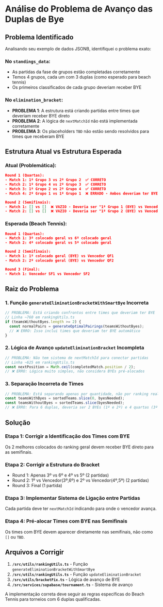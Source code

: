# Análise do Problema de Avanço das Duplas de Bye

## Problema Identificado

Analisando seu exemplo de dados JSONB, identifiquei o problema exato:

### No `standings_data`:
- As partidas da fase de grupos estão completadas corretamente
- Temos 4 grupos, cada um com 3 duplas (como esperado para beach tennis)
- Os primeiros classificados de cada grupo deveriam receber BYE

### No `elimination_bracket`:
- **PROBLEMA 1**: A estrutura está criando partidas entre times que deveriam receber BYE direto
- **PROBLEMA 2**: A lógica de `nextMatchId` não está implementada corretamente
- **PROBLEMA 3**: Os placeholders `TBD` não estão sendo resolvidos para times que receberam BYE

## Estrutura Atual vs Estrutura Esperada

### Atual (Problemática):
```json
Round 1 (Quartas):
- Match 1: 1º Grupo 3 vs 2º Grupo 2  ✅ CORRETO
- Match 2: 1º Grupo 4 vs 2º Grupo 3  ✅ CORRETO  
- Match 3: 1º Grupo 2 vs 2º Grupo 4  ✅ CORRETO
- Match 4: 2º Grupo 1 vs 1º Grupo 1  ❌ ERRADO - Ambos deveriam ter BYE

Round 2 (Semifinais):
- Match 1: [] vs []  ❌ VAZIO - Deveria ser "1º Grupo 1 (BYE) vs Vencedor QF1"
- Match 2: [] vs []  ❌ VAZIO - Deveria ser "1º Grupo 2 (BYE) vs Vencedor QF2" 
```

### Esperada (Beach Tennis):
```json
Round 1 (Quartas):
- Match 1: 3º colocado geral vs 6º colocado geral
- Match 2: 4º colocado geral vs 5º colocado geral

Round 2 (Semifinais):  
- Match 1: 1º colocado geral (BYE) vs Vencedor QF1
- Match 2: 2º colocado geral (BYE) vs Vencedor QF2

Round 3 (Final):
- Match 1: Vencedor SF1 vs Vencedor SF2
```

## Raiz do Problema

### 1. **Função `generateEliminationBracketWithSmartBye` Incorreta**
```typescript
// PROBLEMA: Está criando confrontos entre times que deveriam ter BYE
// Linha ~760 em rankingUtils.ts
if (teamsWithoutByes.length >= 2) {
  const normalPairs = generateOptimalPairings(teamsWithoutByes);
  // ❌ ERRO: Isso inclui times que deveriam ter BYE automático
}
```

### 2. **Lógica de Avanço `updateEliminationBracket` Incompleta**
```typescript
// PROBLEMA: Não tem sistema de nextMatchId para conectar partidas
// Linha ~625 em rankingUtils.ts
const nextPosition = Math.ceil(completedMatch.position / 2);
// ❌ ERRO: Lógica muito simples, não considera BYEs pré-alocados
```

### 3. **Separação Incorreta de Times**
```typescript
// PROBLEMA: Está separando apenas por quantidade, não por ranking real
const teamsWithByes = sortedTeams.slice(0, byesNeeded);
const teamsWithoutByes = sortedTeams.slice(byesNeeded);
// ❌ ERRO: Para 6 duplas, deveria ser 2 BYEs (1º e 2º) e 4 quartas (3º ao 6º)
```

## Solução

### Etapa 1: Corrigir a Identificação dos Times com BYE
Os 2 melhores colocados do ranking geral devem receber BYE direto para as semifinais.

### Etapa 2: Corrigir a Estrutura do Bracket  
- Round 1: Apenas 3º vs 6º e 4º vs 5º (2 partidas)
- Round 2: 1º vs Vencedor(3º,6º) e 2º vs Vencedor(4º,5º) (2 partidas)
- Round 3: Final (1 partida)

### Etapa 3: Implementar Sistema de Ligação entre Partidas
Cada partida deve ter `nextMatchId` indicando para onde o vencedor avança.

### Etapa 4: Pré-alocar Times com BYE nas Semifinais
Os times com BYE devem aparecer diretamente nas semifinais, não como `[]` ou `TBD`.

## Arquivos a Corrigir

1. **`/src/utils/rankingUtils.ts`** - Função `generateEliminationBracketWithSmartBye`
2. **`/src/utils/rankingUtils.ts`** - Função `updateEliminationBracket`  
3. **`/src/utils/bracketFix.ts`** - Lógica de avanço de BYE
4. **`/src/services/supabase/tournament.ts`** - Sistema de avanço

A implementação correta deve seguir as regras específicas do Beach Tennis para torneios com 6 duplas qualificadas.
